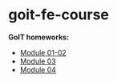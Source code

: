 # goit-fe-course

**GoIT homeworks:**

- [Module 01-02](https://ivanfesenko.github.io/goit-fe-course/html-css/module-01/)
- [Module 03](https://ivanfesenko.github.io/goit-fe-course/html-css/module-03/)
- [Module 04](https://ivanfesenko.github.io/goit-fe-course/html-css/module-04/)
